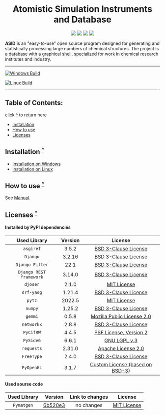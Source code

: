 <h1 align="center">Atomistic Simulation Instruments and Database</h1>

<p align="center">
	<a href=https://github.com/ASID-Production/ASID/releases/tag/latest><img src=https://img.shields.io/badge/Version-PLACEHOLDER-brightgreen.svg?style=plastic></a>
	<img src=https://img.shields.io/badge/C++-14-blue.svg?style=plastic>
  <img src=https://img.shields.io/badge/Python-3.10-blue.svg?style=plastic>
  <img src=https://img.shields.io/badge/Django-3.2.16-blue.svg?style=plastic>
</p>

__ASID__ is an "easy-to-use" open source program designed for generating and statistically processing large numbers of chemical structures.
The project is a database with a graphical shell, specialized for work in chemical research institutes and industry.

------------

[![Windows Build](https://github.com/ASID-Production/ASID/actions/workflows/cmake-windows.yml/badge.svg)](https://github.com/ASID-Production/ASID/actions/workflows/cmake-windows.yml)

[![Linux Build](https://github.com/ASID-Production/ASID/actions/workflows/cmake-linux.yml/badge.svg)](https://github.com/ASID-Production/ASID/actions/workflows/cmake-linux.yml)

------------

<a name="top"></a>
## Table of Contents: 
click [^](#top) to return here
* [Installation](#Installation)
* [How to use](#HowToUse)
* [Licenses](#Licenses)

<a name="Installation"></a>
## Installation <sup>[^](#top)</sup>
* [Installation on Windows](/docs/Install_on_Windows.md)
* [Installation on Linux](/docs/Install_on_Linux.md)

<a name="HowToUse"></a>
## How to use <sup>[^](#top)</sup>
See [Manual](/docs/Manual.md).

<a name="Licenses"></a>
## Licenses <sup>[^](#top)</sup>

#### Installed by PyPI dependencies
|  Used Library           | Version        | License               |
|:-----------------------:|:--------------:|:---------------------:|
| `asgiref`               | 3.5.2          | [BSD 3-Clause License](https://github.com/django/asgiref/blob/main/LICENSE) |    
| `Django`                | 3.2.16         | [BSD 3-Clause License](https://github.com/django/django/blob/main/LICENSE) |
| `Django Filter`         | 22.1           | [BSD 3-Clause License](https://github.com/carltongibson/django-filter/blob/main/LICENSE) |
| `Django REST framework` | 3.14.0         | [BSD 3-Clause License](https://github.com/encode/django-rest-framework/blob/master/LICENSE.md) |
| `djoser`                | 2.1.0          | [MIT License](https://github.com/sunscrapers/djoser/blob/master/LICENSE) |
| `drf-yasg`              | 1.21.4         | [BSD 3-Clause License](https://github.com/axnsan12/drf-yasg/blob/master/LICENSE.rst) |
| `pytz`                  | 2022.5         | [MIT License](https://github.com/newvem/pytz/blob/master/LICENSE.txt) |
| `numpy`                 | 1.25.2         | [BSD 3-Clause License](https://github.com/numpy/numpy/blob/main/LICENSE.txt) |
| `gemmi`                 | 0.5.8          | [Mozilla Public License 2.0](https://github.com/project-gemmi/gemmi/blob/master/LICENSE.txt) |
| `networkx`              | 2.8.8          | [BSD 3-Clause License](https://github.com/networkx/networkx/blob/main/LICENSE.txt) |
| `PyCifRW`               | 4.4.5          | [PSF License, Version 2](https://github.com/jamesrhester/pycifrw/blob/development/LICENSE) |
| `PySide6`               | 6.6.1          | [GNU LGPL v.3](https://doc.qt.io/qt-6/lgpl.html) |
| `requests`              | 2.31.0         | [Apache License 2.0](https://github.com/psf/requests/blob/main/LICENSE) |
| `FreeType`              | 2.4.0          | [BSD 3-Clause License](https://github.com/rougier/freetype-py/blob/master/LICENSE.txt) |
| `PyOpenGL`              | 3.1.7          | [Custom License (based on BSD-3)](https://github.com/Distrotech/PyOpenGL/blob/master/license.txt) |

#### Used sourse code
| Used Library | Version        | Link to changes | License               |
|:------------:|:--------------:|:---------------:|:---------------------:|
| `Pymatgen`   | [6b520e3](https://github.com/materialsproject/pymatgen/tree/6b520e307fea25d890261b3916ecfc6fe802ae94)          | no changes | [MIT License](https://github.com/materialsproject/pymatgen/tree/6b520e307fea25d890261b3916ecfc6fe802ae94/LICENSE.rst) |